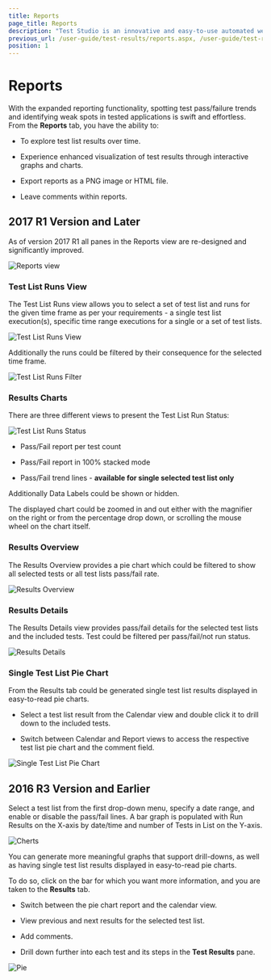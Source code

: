 ```yaml
---
title: Reports
page_title: Reports
description: "Test Studio is an innovative and easy-to-use automated web, WPF and load testing solution. Test Studio tests support essential technologies like ASP.NET AJAX, Silverlight, PHP and MVC. HTML5, Testing framework, functional testing, performance testing, load testing, exploratory testing, manual testing."
previous_url: /user-guide/test-results/reports.aspx, /user-guide/test-results/reports
position: 1
---
```

# Reports 

With the expanded reporting functionality, spotting test pass/failure trends and identifying weak spots in tested applications is swift and effortless. From the **Reports** tab, you have the ability to:

* To explore test list results over time.

* Experience enhanced visualization of test results through interactive graphs and charts.

* Export reports as a PNG image or HTML file.

* Leave comments within reports.

## 2017 R1 Version and Later

As of version 2017 R1 all panes in the Reports view are re-designed and significantly improved.  

![Reports view][3]

### Test List Runs View

The Test List Runs view allows you to select a set of test list and runs for the given time frame as per your requirements - a single test list execution(s), specific time range executions for a single or a set of test lists. 

![Test List Runs View][4]

Additionally the runs could be filtered by their consequence for the selected time frame. 

![Test List Runs Filter][5]

### Results Charts

There are three different views to present the Test List Run Status: 

![Test List Runs Status][6]

* Pass/Fail report per test count

* Pass/Fail report in 100% stacked mode

* Pass/Fail trend lines - **available for single selected test list only**

Additionally Data Labels could be shown or hidden. 

The displayed chart could be zoomed in and out either with the magnifier on the right or from the percentage drop down, or scrolling the mouse wheel on the chart itself. 

### Results Overview

The Results Overview provides a pie chart which could be filtered to show all selected tests or all test lists pass/fail rate. 

![Results Overview][7]

### Results Details

The Results Details view provides pass/fail details for the selected test lists and the included tests. Test could be filtered per pass/fail/not run status. 

![Results Details][8]

### Single Test List Pie Chart

From the Results tab could be generated single test list results displayed in easy-to-read pie charts. 

* Select a test list result from the Calendar view and double click it to drill down to the included tests. 

* Switch between Calendar and Report views to access the respective test list pie chart and the comment field. 

![Single Test List Pie Chart][9]

## 2016 R3 Version and Earlier

Select a test list from the first drop-down menu, specify a date range, and enable or disable the pass/fail lines. A bar graph is populated with Run Results on the X-axis by date/time and number of Tests in List on the Y-axis.

![Cherts][1]

You can generate more meaningful graphs that support drill-downs, as well as having single test list results displayed in easy-to-read pie charts.

To do so, click on the bar for which you want more information, and you are taken to the **Results** tab.

* Switch between the pie chart report and the calendar view.

* View previous and next results for the selected test list.

* Add comments.

* Drill down further into each test and its steps in the **Test Results** pane.

![Pie][2]

[1]: /img/getting-started/test-results/reports/fig1.png
[2]: /img/getting-started/test-results/reports/fig2.png
[3]: /img/getting-started/test-results/reports/fig1-new.png
[4]: /img/getting-started/test-results/reports/fig2-new.png
[5]: /img/getting-started/test-results/reports/fig3.png
[6]: /img/getting-started/test-results/reports/fig4.png
[7]: /img/getting-started/test-results/reports/fig5.png
[8]: /img/getting-started/test-results/reports/fig6.png
[9]: /img/getting-started/test-results/reports/fig7.png